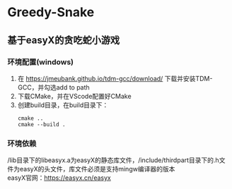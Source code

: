# Greedy-Snake

## 基于easyX的贪吃蛇小游戏

### 环境配置(windows)

1. 在 https://jmeubank.github.io/tdm-gcc/download/ 下载并安装TDM-GCC，并勾选add to path  
2. 下载CMake，并在VScode配置好CMake  
3. 创建build目录，在build目录下：  
   ```
   cmake ..
   cmake --build .
   ```

### 环境依赖

/lib目录下的libeasyx.a为easyX的静态库文件，/include/thirdpart目录下的.h文件为easyX的头文件，库文件必须是支持mingw编译器的版本  
easyX官网：https://easyx.cn/easyx
